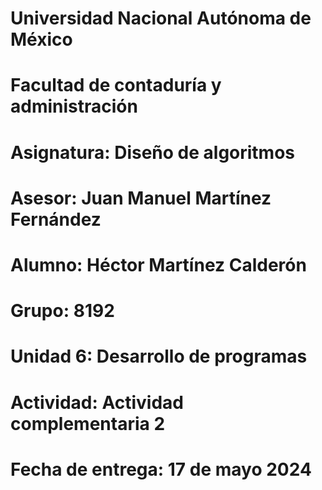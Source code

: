 # Universidad Nacional Autónoma de México
# Facultad de contaduría y administración
# Asignatura: Diseño de algoritmos
# Asesor: Juan Manuel Martínez Fernández
# Alumno: Héctor Martínez Calderón
# Grupo: 8192
# Unidad 6: Desarrollo de programas
# Actividad: Actividad complementaria 2
# Fecha de entrega: 17 de mayo 2024
